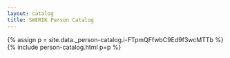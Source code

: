 ```yaml
---
layout: catalog
title: SWERIK Person Catalog
---
```

{% assign p = site.data._person-catalog.i-FTpmQFfwbC9Ed9f3wcMTTb %}
{% include person-catalog.html p=p %}

